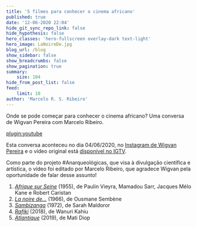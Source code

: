 ```yaml
---
title: '5 filmes para conhecer o cinema africano'
published: true
date: '12-06-2020 22:04'
hide_git_sync_repo_link: false
hide_hypothesis: false
hero_classes: 'hero-fullscreen overlay-dark text-light'
hero_image: LaNoireDe.jpg
blog_url: /blog
show_sidebar: false
show_breadcrumbs: false
show_pagination: true
summary:
    size: 104
hide_from_post_list: false
feed:
    limit: 10
author: 'Marcelo R. S. Ribeiro'
---
```


Onde se pode começar para conhecer o cinema africano? Uma conversa de Wigvan Pereira com Marcelo Ribeiro.

[plugin:youtube](https://www.youtube.com/watch?v=w-MOqITFpOw)

Esta conversa aconteceu no dia 04/06/2020, no [Instagram de Wigvan Pereira](https://www.instagram.com/wigvans/) e o vídeo original está [disponível no IGTV](https://www.instagram.com/tv/CBCDsFRBLI-/).

Como parte do projeto #Anarqueológicas, que visa à divulgação científica e artística, o vídeo foi editado por Marcelo Ribeiro, que agradece Wigvan pela oportunidade de falar desse assunto!

1. [_Afrique sur Seine_](https://www.youtube.com/watch?v=G1aqBbYR9Cc) (1955), de Paulin Vieyra, Mamadou Sarr, Jacques Mélo Kane e Robert Caristan
2. [_La noire de…_](https://www.youtube.com/watch?v=YMDg2UAyXSs) (1966), de Ousmane Sembène
3. [_Sambizanga_](https://www.youtube.com/watch?v=QvoaUprC5bg) (1972), de Sarah Maldoror
4. [_Rafiki_](https://www.telecineplay.com.br/filme/Rafiki_16047) (2018), de Wanuri Kahiu
5. [_Atlantique_](https://www.netflix.com/title/81082007) (2019), de Mati Diop